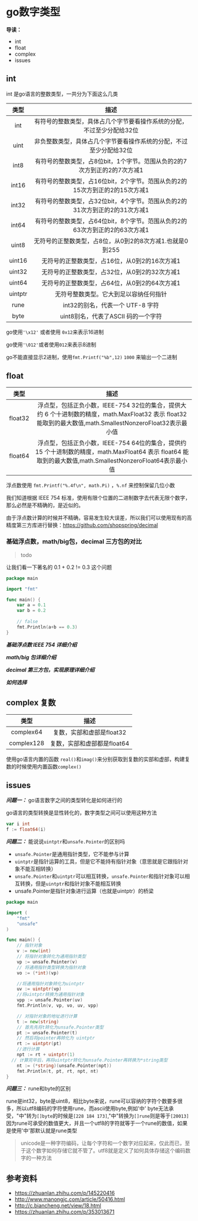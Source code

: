 # go数字类型
**导读：**
- int
- float
- complex
- issues

## int

int 是go语言的整数类型，一共分为下面这么几类

|类型|描述|
|:---:|:---:|
|int|有符号的整数类型，具体占几个字节要看操作系统的分配，不过至少分配给32位|
|uint|非负整数类型，具体占几个字节要看操作系统的分配，不过至少分配给32位|
|int8|有符号的整数类型，占8位bit，1个字节。范围从负的2的7次方到正的2的7次方减1|
|int16|有符号的整数类型，占16位bit，2个字节。范围从负的2的15次方到正的2的15次方减1|
|int32|有符号的整数类型，占32位bit，4个字节。范围从负的2的31次方到正的2的31次方减1|
|int64|有符号的整数类型，占64位bit，8个字节。范围从负的2的63次方到正的2的63次方减1|
|uint8|无符号的正整数类型，占8位，从0到2的8次方减1.也就是0到255|
|uint16|无符号的正整数类型，占16位，从0到2的16次方减1|
|uint32|无符号的正整数类型，占32位，从0到2的32次方减1|
|uint64|无符号的正整数类型，占64位，从0到2的64次方减1|
|uintptr|无符号整数类型。它大到足以容纳任何指针|
|rune|int32的别名，代表一个 UTF-8 字符|
|byte|uint8别名，代表了ASCII 码的一个字符|

go使用`'\x12'` 或者使用 `0x12`来表示16进制

go使用`'\012'`或者使用`012`来表示8进制

go不能直接显示2进制，使用`fmt.Printf("%b",12)` `1000` 来输出一个二进制
## float
|类型|描述|
|:---:|:---:|
|float32|浮点型，包括正负小数，IEEE-754 32位的集合，提供大约 6 个十进制数的精度，math.MaxFloat32 表示 float32 能取到的最大数值,math.SmallestNonzeroFloat32表示最小值|
|float64|浮点型，包括正负小数，IEEE-754 64位的集合，提供约 15 个十进制数的精度，math.MaxFloat64 表示 float64 能取到的最大数值,math.SmallestNonzeroFloat64表示最小值|

浮点数使用 `fmt.Printf("%.4f\n", math.Pi)` ，`%.nf` 来控制保留几位小数

我们知道根据 IEEE 754 标准，使用有限个位置的二进制数字去代表无限个数字，那么必然是不精确的，是近似的。

由于浮点数计算的时候并不精确，容易发生较大误差，所以我们可以使用现有的高精度第三方库进行替换：https://github.com/shopspring/decimal

### 基础浮点数，math/big包，decimal 三方包的对比
> todo

让我们看一下著名的 0.1 + 0.2 != 0.3 这个问题
```go
package main

import "fmt"

func main() {
	var a = 0.1
	var b = 0.2
	
	// false
	fmt.Println(a+b == 0.3)
}
``` 

***基础浮点数 IEEE 754 详细介绍***



***math/big 包详细介绍***



***decimal 第三方包，实现原理详细介绍***



***如何选择***

## complex 复数
|类型|描述|
|:---:|:---:|
|complex64|复数，实部和虚部是float32|
|complex128|复数，实部和虚部都是float64|

使用go语言内置的函数 `real()`和`imag()`来分别获取到复数的实部和虚部，构建复数的时候使用内置函数`complex()`
## issues
***问题一：*** go语言数字之间的类型转化是如何进行的

go语言的类型转换是显性转化的，数字类型之间可以使用这种方法
```go
var i int
f := float64(i)
```
***问题二：*** 能说说`uintptr`和`unsafe.Pointer`的区别吗

- `unsafe.Pointer`是通用指针类型，它不能参与计算
- `uintptr`是指针运算的工具，但是它不能持有指针对象（意思就是它跟指针对象不能互相转换）
- `unsafe.Pointer`和`uintptr`可以相互转换，`unsafe.Pointer`和指针对象可以相互转换，但是`uintptr`和指针对象不能相互转换
- unsafe.Pointer是指针对象进行运算（也就是uintptr）的桥梁

```go
package main

import (
	"fmt"
	"unsafe"
)

func main() {
	// 指针对象
	v := new(int)
	// 将指针对象转化为通用指针类型
	vp := unsafe.Pointer(v)
	// 将通用指针类型转换为指针对象
	vo := (*int)(vp)

	//将通用指针对象转化为uintptr
	uv := uintptr(vp)
	//将uintptr转换为通用指针对象
	vpp := unsafe.Pointer(uv)
	fmt.Println(v, vp, vo, uv, vpp)

	// 对指针对象的地址进行计算
	t := new(string)
	// 首先先将t转化为unsafe.Pointer类型
	pt := unsafe.Pointer(t)
	// 然后将pointer再转化为 uintptr
	rt := uintptr(pt)
	//进行计算
	npt := rt + uintptr(1)
  // 计算完毕后，再将uintptr转化为unsafe.Pointer再转换为*string类型
	nt := (*string)(unsafe.Pointer(npt))
	fmt.Println(t, pt, rt, npt, nt)
}

```

***问题三：*** rune和byte的区别

rune是int32，byte是uint8，相比byte来说，rune可以容纳的字符个数要多很多，所以utf8编码的字符使用rune，而ascii使用byte,例如'中' byte无法承受，"中"转为`[]byte`的时候是`[228 184 173]`,"中"转换为`[]rune`则是等于`[20013]`因为rune可承受的数值更大，并且一个utf8的字符就等于一个rune的数值，如果是使用'中'那默认就是rune类型

> unicode是一种字符编码，让每个字符和一个数字对应起来，仅此而已，至于这个数字如何存储它就不管了。utf8就是定义了如何具体存储这个编码数字的一种方法

## 参考资料
- https://zhuanlan.zhihu.com/p/145220416
- http://www.manongjc.com/article/50416.html
- http://c.biancheng.net/view/18.html
- https://zhuanlan.zhihu.com/p/353013671